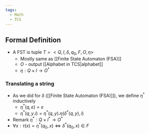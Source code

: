 ```yaml
---
tags:
  - Math
  - TCS
---
```

## Formal Definition
- A FST is  tuple $T=<Q, I, \delta, q_0, F, O, \eta>$
	- Mostly same as [[Finite State Automaton (FSA)]]
	- $O$ - output [[Alphabet in TCS|alphabet]]
	- $\eta: Q\times I\to O^*$
### Translating a string
- As we did for $\delta$ ([[Finite State Automaton (FSA)]]), we define $\eta^*$ inductively
	- $\eta^*(q,\varepsilon)=\varepsilon$
	- $\eta^*(q,y.i)=\eta^*(q,y).\eta(\delta^*(q,y),i)$
- Remark $\eta^*: Q\times I^*\to O^*$
- $\forall x : \tau(x)=\eta^*(q_0,x)\iff \delta^*(q_0,x)\in F$ 